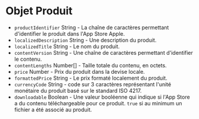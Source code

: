 # Objet Produit

* `productIdentifier` String - La chaîne de caractères permettant d'identifier le produit dans l'App Store Apple.
* `localizedDescription` String - Une description du produit.
* `localizedTitle` String - Le nom du produit.
* `contentVersion` String - Une chaîne de caractères permettant d'identifier le contenu.
* `contentLengths` Number[] - Taille totale du contenu, en octets.
* `price` Number - Prix du produit dans la devise locale.
* `formattedPrice` String - Le prix formaté localement du produit.
* `currencyCode` String - code sur 3 caractères représentant l'unité monétaire du produit basé sur le standard ISO 4217.
* `downloadable` Boolean - Une valeur booléenne qui indique si l'App Store a du contenu téléchargeable pour ce produit. `true` si au minimum un fichier a été associé au produit.
